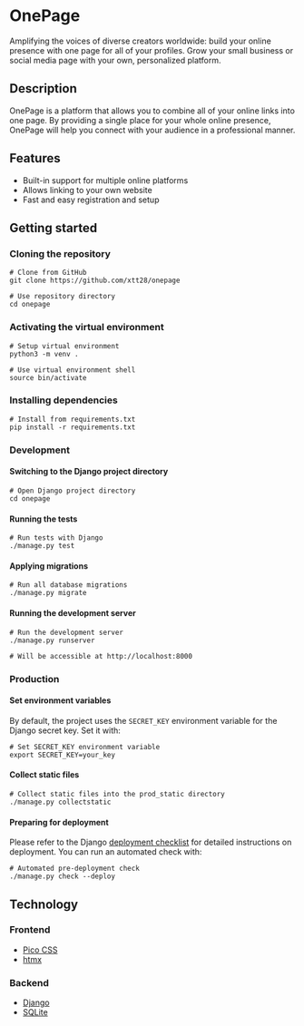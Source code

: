 # OnePage

Amplifying the voices of diverse creators worldwide: build your online presence
with one page for all of your profiles. Grow your small business or social media
page with your own, personalized platform.

## Description

OnePage is a platform that allows you to combine all of your online links into
one page. By providing a single place for your whole online presence, OnePage
will help you connect with your audience in a professional manner.

## Features

-   Built-in support for multiple online platforms
-   Allows linking to your own website
-   Fast and easy registration and setup

## Getting started

### Cloning the repository

```shell
# Clone from GitHub
git clone https://github.com/xtt28/onepage

# Use repository directory
cd onepage
```

### Activating the virtual environment

```shell
# Setup virtual environment
python3 -m venv .

# Use virtual environment shell
source bin/activate
```

### Installing dependencies

```shell
# Install from requirements.txt
pip install -r requirements.txt
```

### Development

#### Switching to the Django project directory

```shell
# Open Django project directory
cd onepage
```

#### Running the tests

```shell
# Run tests with Django
./manage.py test
```

#### Applying migrations

```shell
# Run all database migrations
./manage.py migrate
```

#### Running the development server

```shell
# Run the development server
./manage.py runserver

# Will be accessible at http://localhost:8000
```

### Production

#### Set environment variables

By default, the project uses the `SECRET_KEY` environment variable for the
Django secret key. Set it with:

```shell
# Set SECRET_KEY environment variable
export SECRET_KEY=your_key
```

#### Collect static files

```shell
# Collect static files into the prod_static directory
./manage.py collectstatic
```

#### Preparing for deployment

Please refer to the Django [deployment checklist](https://docs.djangoproject.com/en/5.0/howto/deployment/checklist/)
for detailed instructions on deployment. You can run an automated check with:

```shell
# Automated pre-deployment check
./manage.py check --deploy
```

## Technology

### Frontend

-   [Pico CSS](https://picocss.com/)
-   [htmx](https://htmx.org)

### Backend

-   [Django](https://www.djangoproject.com/)
-   [SQLite](https://sqlite.org)
